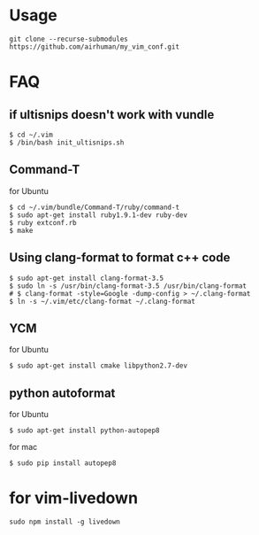 # Usage #
```
git clone --recurse-submodules https://github.com/airhuman/my_vim_conf.git
```



# FAQ #
## if ultisnips doesn't work with vundle 
```
$ cd ~/.vim
$ /bin/bash init_ultisnips.sh
```

## Command-T
for Ubuntu
```
$ cd ~/.vim/bundle/Command-T/ruby/command-t
$ sudo apt-get install ruby1.9.1-dev ruby-dev 
$ ruby extconf.rb
$ make
```

## Using clang-format to format c++ code
```
$ sudo apt-get install clang-format-3.5
$ sudo ln -s /usr/bin/clang-format-3.5 /usr/bin/clang-format
# $ clang-format -style=Google -dump-config > ~/.clang-format
$ ln -s ~/.vim/etc/clang-format ~/.clang-format
```

## YCM
for Ubuntu
```
$ sudo apt-get install cmake libpython2.7-dev
```

## python autoformat
for Ubuntu
```
$ sudo apt-get install python-autopep8
```
for mac
```
$ sudo pip install autopep8
```

# for vim-livedown
```
sudo npm install -g livedown
```
